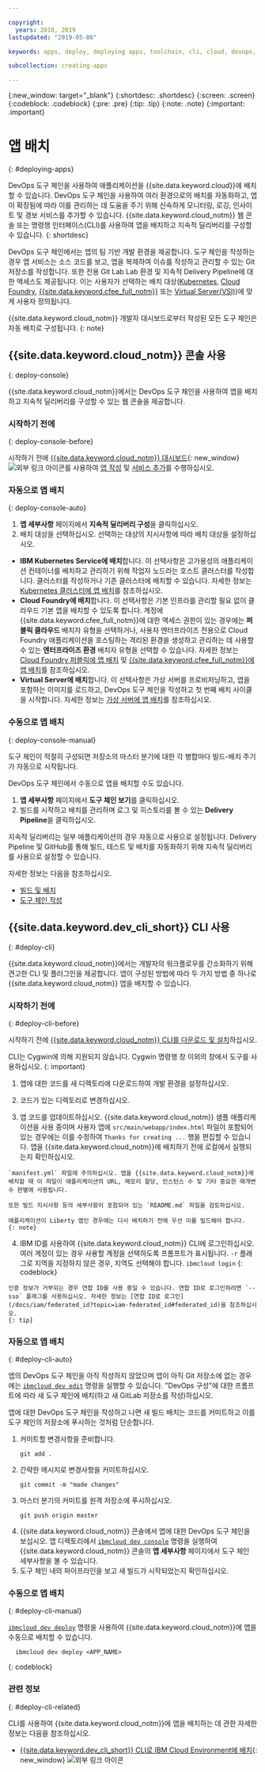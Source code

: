 ```yaml
---

copyright:
  years: 2018, 2019
lastupdated: "2019-05-06"

keywords: apps, deploy, deploying apps, toolchain, cli, cloud, devops, deployment, git, push

subcollection: creating-apps

---
```


{:new_window: target="_blank"}
{:shortdesc: .shortdesc}
{:screen: .screen}
{:codeblock: .codeblock}
{:pre: .pre}
{:tip: .tip}
{:note: .note}
{:important: .important}

# 앱 배치
{: #deploying-apps}

DevOps 도구 체인을 사용하여 애플리케이션을 {{site.data.keyword.cloud}}에 배치할 수 있습니다. DevOps 도구 체인을 사용하여 여러 환경으로의 배치를 자동화하고, 앱이 확장됨에 따라 이를 관리하는 데 도움을 주기 위해 신속하게 모니터링, 로깅, 인사이트 및 경보 서비스를 추가할 수 있습니다. {{site.data.keyword.cloud_notm}} 웹 콘솔 또는 명령행 인터페이스(CLI)를 사용하여 앱을 배치하고 지속적 딜리버리를 구성할 수 있습니다.
{: shortdesc}

DevOps 도구 체인에서는 앱의 팀 기반 개발 환경을 제공합니다. 도구 체인을 작성하는 경우 앱 서비스는 소스 코드를 보고, 앱을 복제하여 이슈를 작성하고 관리할 수 있는 Git 저장소를 작성합니다. 또한 전용 Git Lab Lab 환경 및 지속적 Delivery Pipeline에 대한 액세스도 제공됩니다. 이는 사용자가 선택하는 배치 대상([Kubernetes](/docs/containers?topic=containers-getting-started), [Cloud Foundry](/docs/cloud-foundry-public?topic=cloud-foundry-public-about-cf), [{{site.data.keyword.cfee_full_notm}}](/docs/cloud-foundry?topic=cloud-foundry-about) 또는 [Virtual Server(VSI)](/docs/vsi?topic=virtual-servers-getting-started-tutorial))에 맞게 사용자 정의됩니다.

{{site.data.keyword.cloud_notm}} 개발자 대시보드로부터 작성된 모든 도구 체인은 자동 배치로 구성됩니다.
{: note}

## {{site.data.keyword.cloud_notm}} 콘솔 사용
{: deploy-console}

{{site.data.keyword.cloud_notm}}에서는 DevOps 도구 체인을 사용하여 앱을 배치하고 지속적 딜리버리를 구성할 수 있는 웹 콘솔을 제공합니다.

### 시작하기 전에
{: deploy-console-before}

시작하기 전에 [{{site.data.keyword.cloud_notm}} 대시보드](https://{DomainName}){: new_window} ![외부 링크 아이콘](../icons/launch-glyph.svg "외부 링크 아이콘")를 사용하여 [앱 작성](/docs/apps?topic=creating-apps-tutorial-getting-started#create-getting-started) 및 [서비스 추가](/docs/apps?topic=creating-apps-tutorial-getting-started#resources-getting-started)를 수행하십시오.

### 자동으로 앱 배치
{: deploy-console-auto}

1. **앱 세부사항** 페이지에서 **지속적 딜리버리 구성**을 클릭하십시오.
2. 배치 대상을 선택하십시오. 선택하는 대상의 지시사항에 따라 배치 대상을 설정하십시오.
  * **IBM Kubernetes Service에 배치**합니다. 이 선택사항은 고가용성의 애플리케이션 컨테이너를 배치하고 관리하기 위해 작업자 노드라는 호스트 클러스터를 작성합니다. 클러스터를 작성하거나 기존 클러스터에 배치할 수 있습니다. 자세한 정보는 [Kubernetes 클러스터에 앱 배치](/docs/containers?topic=containers-app)를 참조하십시오.
  * **Cloud Foundry에 배치**합니다. 이 선택사항은 기본 인프라를 관리할 필요 없이 클라우드 기본 앱을 배치할 수 있도록 합니다. 계정에 {{site.data.keyword.cfee_full_notm}}에 대한 액세스 권한이 있는 경우에는 **퍼블릭 클라우드** 배치자 유형을 선택하거나, 사용자 엔터프라이즈 전용으로 Cloud Foundry 애플리케이션을 호스팅하는 격리된 환경을 생성하고 관리하는 데 사용할 수 있는 **엔터프라이즈 환경** 배치자 유형을 선택할 수 있습니다. 자세한 정보는 [Cloud Foundry 퍼블릭에 앱 배치](/docs/cloud-foundry-public?topic=cloud-foundry-public-deployingapps) 및 [{{site.data.keyword.cfee_full_notm}}에 앱 배치](/docs/cloud-foundry?topic=cloud-foundry-deploy_apps)를 참조하십시오.
  * **Virtual Server에 배치**합니다. 이 선택사항은 가상 서버를 프로비저닝하고, 앱을 포함하는 이미지를 로드하고, DevOps 도구 체인을 작성하고 첫 번째 배치 사이클을 시작합니다. 자세한 정보는 [가상 서버에 앱 배치](/docs/apps?topic=creating-apps-vsi-deploy)를 참조하십시오.

### 수동으로 앱 배치
{: deploy-console-manual}

도구 체인이 적절히 구성되면 저장소의 마스터 분기에 대한 각 병합마다 빌드-배치 주기가 자동으로 시작됩니다. 

DevOps 도구 체인에서 수동으로 앱을 배치할 수도 있습니다.

1. **앱 세부사항** 페이지에서 **도구 체인 보기**를 클릭하십시오.
2. 빌드를 시작하고 배치를 관리하며 로그 및 히스토리를 볼 수 있는 **Delivery Pipeline**을 클릭하십시오.

지속적 딜리버리는 일부 애플리케이션의 경우 자동으로 사용으로 설정됩니다. Delivery Pipeline 및 GitHub를 통해 빌드, 테스트 및 배치를 자동화하기 위해 지속적 딜리버리를 사용으로 설정할 수 있습니다.

자세한 정보는 다음을 참조하십시오.
* [빌드 및 배치](/docs/services/ContinuousDelivery?topic=ContinuousDelivery-deliverypipeline_build_deploy)
* [도구 체인 작성](/docs/services/ContinuousDelivery?topic=ContinuousDelivery-toolchains_getting_started)

## {{site.data.keyword.dev_cli_short}} CLI 사용
{: #deploy-cli}

{{site.data.keyword.cloud_notm}}에서는 개발자의 워크플로우를 간소화하기 위해 견고한 CLI 및 플러그인을 제공합니다. 앱이 구성된 방법에 따라 두 가지 방법 중 하나로 {{site.data.keyword.cloud_notm}} 앱을 배치할 수 있습니다.

### 시작하기 전에
{: #deploy-cli-before}

시작하기 전에 [{{site.data.keyword.cloud_notm}} CLI를 다운로드 및 설치](/docs/cli?topic=cloud-cli-ibmcloud-cli)하십시오.

CLI는 Cygwin에 의해 지원되지 않습니다. Cygwin 명령행 창 이외의 창에서 도구를 사용하십시오.
{: important}

  1. 앱에 대한 코드를 새 디렉토리에 다운로드하여 개발 환경을 설정하십시오.

  2. 코드가 있는 디렉토리로 변경하십시오.

  3.  앱 코드를 업데이트하십시오. {{site.data.keyword.cloud_notm}} 샘플 애플리케이션을 사용 중이며 사용자 앱에 `src/main/webapp/index.html` 파일이 포함되어 있는 경우에는 이를 수정하여 `Thanks for creating ...` 행을 편집할 수 있습니다. 앱을 {{site.data.keyword.cloud_notm}}에 배치하기 전에 로컬에서 실행되는지 확인하십시오.

    `manifest.yml` 파일에 주의하십시오. 앱을 {{site.data.keyword.cloud_notm}}에 배치할 때 이 파일이 애플리케이션의 URL, 메모리 할당, 인스턴스 수 및 기타 중요한 매개변수 판별에 사용됩니다.

    또한 빌드 지시사항 등의 세부사항이 포함되어 있는 `README.md` 파일을 검토하십시오.

    애플리케이션이 Liberty 앱인 경우에는 다시 배치하기 전에 우선 이를 빌드해야 합니다.
    {: note}

  4. IBM ID를 사용하여 {{site.data.keyword.cloud_notm}} CLI에 로그인하십시오. 여러 계정이 있는 경우 사용할 계정을 선택하도록 프롬프트가 표시됩니다. `-r` 플래그로 지역을 지정하지 않은 경우, 지역도 선택해야 합니다.
    ```
ibmcloud login
    ```
    {: codeblock}
  
    인증 정보가 거부되는 경우 연합 ID를 사용 중일 수 있습니다. 연합 ID로 로그인하려면 `--sso` 플래그를 사용하십시오. 자세한 정보는 [연합 ID로 로그인](/docs/iam/federated_id?topic=iam-federated_id#federated_id)을 참조하십시오.
    {: tip}

### 자동으로 앱 배치
{: #deploy-cli-auto}

앱의 DevOps 도구 체인을 아직 작성하지 않았으며 앱이 아직 Git 저장소에 없는 경우에는 [`ibmcloud dev edit`](/docs/cli/idt?topic=cloud-cli-idt-cli#edit) 명령을 실행할 수 있습니다. "DevOps 구성"에 대한 프롬프트에 따라 새 도구 체인에 배치(하고 새 GitLab 저장소를 작성)하십시오.

앱에 대한 DevOps 도구 체인을 작성하고 나면 새 빌드 배치는 코드를 커미트하고 이를 도구 체인의 저장소에 푸시하는 것처럼 단순합니다. 

1. 커미트할 변경사항을 준비합니다.
    ```
    git add .
    ```
2. 간략한 메시지로 변경사항을 커미트하십시오.
    ```
    git commit -m "made changes"
    ```
3. 마스터 분기의 커미트를 원격 저장소에 푸시하십시오.
    ```
    git push origin master
    ```
4. {{site.data.keyword.cloud_notm}} 콘솔에서 앱에 대한 DevOps 도구 체인을 보십시오. 앱 디렉토리에서 [`ibmcloud dev console`](/docs/cli/idt?topic=cloud-cli-idt-cli#console) 명령을 실행하여 {{site.data.keyword.cloud_notm}} 콘솔의 **앱 세부사항** 페이지에서 도구 체인 세부사항을 볼 수 있습니다.
5. 도구 체인 내의 파이프라인을 보고 새 빌드가 시작되었는지 확인하십시오.

### 수동으로 앱 배치
{: #deploy-cli-manual}

[`ibmcloud dev deploy`](/docs/cli/idt?topic=cloud-cli-idt-cli#deploy) 명령을 사용하여 {{site.data.keyword.cloud_notm}}에 앱을 수동으로 배치할 수 있습니다.

  ```
    ibmcloud dev deploy <APP_NAME>
  ```
  {: codeblock}

### 관련 정보
{: #deploy-cli-related}

CLI를 사용하여 {{site.data.keyword.cloud_notm}}에 앱을 배치하는 데 관한 자세한 정보는 다음을 참조하십시오.

* [{{site.data.keyword.dev_cli_short}} CLI로 IBM Cloud Environment에 배치](https://www.ibm.com/cloud/blog/deploying-to-ibm-cloud-environments-with-ibm-cloud-developer-tools-cli){: new_window} ![외부 링크 아이콘](../icons/launch-glyph.svg "외부 링크 아이콘")
